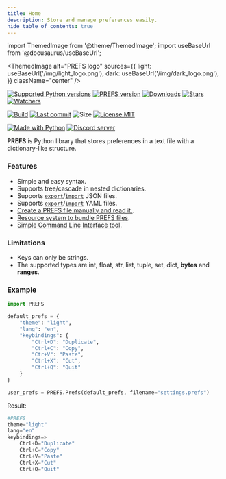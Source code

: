 ```yaml
---
title: Home
description: Store and manage preferences easily.
hide_table_of_contents: true
---
```


import ThemedImage from '@theme/ThemedImage';
import useBaseUrl from '@docusaurus/useBaseUrl';

<ThemedImage
  alt="PREFS logo"
  sources={{
    light: useBaseUrl('/img/light_logo.png'),
    dark: useBaseUrl('/img/dark_logo.png'),
  }}
  className="center"
/>


[![Supported Python versions](https://img.shields.io/pypi/pyversions/prefs)](https://pypi.org/project/prefs/)
[![PREFS version](https://img.shields.io/pypi/v/prefs)](https://pypi.org/project/prefs/)
[![Downloads](https://pepy.tech/badge/prefs)](https://pepy.tech/project/prefs)
[![Stars](https://img.shields.io/github/stars/patitotective/prefs)](https://github.com/Patitotective/PREFS/stargazers)
[![Watchers](https://img.shields.io/github/watchers/Patitotective/PREFS)](https://github.com/Patitotective/PREFS/watchers)
<!-- <br/> -->
[![Build](https://img.shields.io/appveyor/build/Patitotective/PREFS)](https://ci.appveyor.com/project/Patitotective/prefs)
[![Last commit](https://img.shields.io/github/last-commit/Patitotective/PREFS)](https://github.com/Patitotective/PREFS/commits/main)
![Size](https://img.shields.io/github/repo-size/Patitotective/PREFS)
[![License MIT](https://img.shields.io/github/license/Patitotective/PREFS)](https://github.com/Patitotective/PREFS/)
<!-- <br/> -->
[![Made with Python](https://img.shields.io/badge/made%20with-python-blue)](https://www.python.org/)
[![Discord server](https://img.shields.io/discord/891409914533118012?logo=discord)](https://discord.gg/as85Q4GnR6)

**PREFS** is Python library that stores preferences in a text file with a dictionary-like structure.

### Features
- Simple and easy syntax.
- Supports tree/cascade in nested dictionaries.
- Supports [`export`](docs/api/prefs-class#convert_to_json)/[`import`](docs/api/functions#read_json_file) JSON files.
- Supports [`export`](docs/api/prefs-class#convert_to_yaml)/[`import`](docs/api/functions#read_yaml_file) YAML files.
- [Create a PREFS file manually and read it.](docs/api/functions#read_prefs_file).
- [Resource system to bundle PREFS files](docs/resources). 
- [Simple Command Line Interface tool](docs/api/cli).

### Limitations
- Keys can only be strings.
- The supported types are int, float, str, list, tuple, set, dict, **bytes** and **ranges**.

### Example
```python
import PREFS

default_prefs = {
    "theme": "light", 
    "lang": "en", 
    "keybindings": {
        "Ctrl+D": "Duplicate", 
        "Ctrl+C": "Copy", 
        "Ctr+V": "Paste", 
        "Ctrl+X": "Cut", 
        "Ctrl+Q": "Quit"
    }
}

user_prefs = PREFS.Prefs(default_prefs, filename="settings.prefs")
```
Result:
```python title="settings.prefs"
#PREFS
theme="light"
lang="en"
keybindings=>
    Ctrl+D="Duplicate"
    Ctrl+C="Copy"
    Ctrl+V="Paste"
    Ctrl+X="Cut"
    Ctrl+Q="Quit"
```
